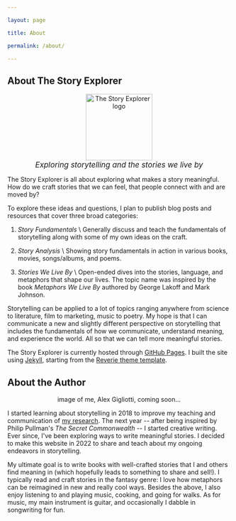 ```yaml
---

layout: page

title: About

permalink: /about/

---
```


## About The Story Explorer 

<div style="text-align:center"> 
<img src="{{ site.baseurl }}/images/compass.svg" alt="The Story Explorer logo" style="width: 150px;"/>
</div>

<div style="text-align:center; font-size: 17px"> 
<i>Exploring storytelling and the stories we live by</i>
</div>

The Story Explorer is all about exploring what makes a story meaningful. How do we craft stories that we can feel, that people connect with and are moved by?

To explore these ideas and questions, I plan to publish blog posts and resources that cover three broad categories:

1. *Story Fundamentals* \\
    Generally discuss and teach the fundamentals of storytelling along with some of my own ideas on the craft. 

2. *Story Analysis* \\
    Showing story fundamentals in action in various books, movies, songs/albums, and poems.

3. *Stories We Live By* \\
    Open-ended dives into the stories, language, and metaphors that shape our lives. The topic name was inspired by the book *Metaphors We Live By* authored by George Lakoff and Mark Johnson.

Storytelling can be applied to a lot of topics ranging anywhere from science to literature, film to marketing, music to poetry. My hope is that I can communicate a new and slightly different perspective on storytelling that includes the fundamentals of how we communicate, understand meaning, and experience the world. All so that we can tell more meaningful stories.

The Story Explorer is currently hosted through [GitHub Pages](https://pages.github.com/). I built the site using [Jekyll](https://jekyllrb.com/), starting from the [Reverie theme template](https://github.com/amitmerchant1990/reverie).

## About the Author
<div style="text-align:center"> 
image of me, Alex Gigliotti, coming soon...
</div>

I started learning about storytelling in 2018 to improve my teaching and communication of [my research](https://scholar.google.com/citations?user=dmcdPhIAAAAJ&hl=en). The next year -- after being inspired by Philip Pullman's *The Secret Commonwealth* -- I started creative writing. Ever since, I've been exploring ways to write meaningful stories. I decided to make this website in 2022 to share and teach about my ongoing endeavors in storytelling. 

My ultimate goal is to write books with well-crafted stories that I and others find meaning in (which hopefully leads to something to share and sell!). I typically read and craft stories in the fantasy genre: I love how metaphors can be reimagined in new and really cool ways. Besides the above, I also enjoy listening to and playing music, cooking, and going for walks. As for music, my main instrument is guitar, and occasionally I dabble in songwriting for fun. 
